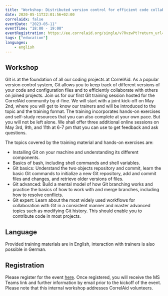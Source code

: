 ```yaml
---
title: "Workshop: Distributed version control for efficient code collaboration with Git"
date: 2020-05-11T22:01:56+02:00
correlaidx: false
eventDate: "2023-05-11"
eventTime: "18:00 - 19:00"
eventRegistration: https://ee.correlaid.org/single/v7RvzwPt?return_url=https://www.correlaid.org/
tags: ["education"]
languages: 
    - english
---
```


## Workshop
Git is at the foundation of all our coding projects at CorrelAid. As a popular version control system, Git allows you to keep track of different versions of your code and configuration files and to efficiently collaborate with others on joined projects. 
Join us for our first Git training session hosted for the CorrelAid community by d-fine. We will start with a joint kick-off on May 2nd, where you will get to know our trainers and will be introduced to the topic and the training format. The training incorporates hands-on exercises and self-study resources that you can also complete at your own pace. But you will not be left alone. We shall offer three additional online sessions on May 3rd, 9th, and 11th at 6-7 pm that you can use to get feedback and ask questions.

The topics covered by the training material and hands-on exercises are:

-	Installing Git on your machine and understanding its different components.
-	Basics of bash, including shell commands and shell variables.
-	Git basics: Understand the two objects repository and commit, learn the basic Git commands to initialize a new Git repository, add and commit files and changes, and retrieve older versions of files.
-	Git advanced: Build a mental model of how Git branching works and practice the basics of how to work with and merge branches, including how to resolve conflicts.
-	Git expert: Learn about the most widely used workflows for collaboration with Git in a consistent manner and master advanced topics such as modifying Git history. This should enable you to contribute code in most projects.

## Language
Provided training materials are in English, interaction with trainers is also possible in German. 

## Registration
Please register for the event [here](https://ee.correlaid.org/single/v7RvzwPt?return_url=https://www.correlaid.org/). Once registered, you will receive the MS Teams link and further information by email prior to the kickoff of the event. Please note that this internal workshop addresses CorrelAid volunteers. 
